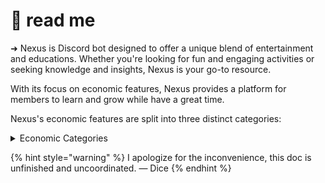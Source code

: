 # 📑 read me

➜ Nexus is Discord bot designed to offer a unique blend of entertainment and educations. Whether you're looking for fun and engaging activities or seeking knowledge and insights, Nexus is your go-to resource.

With its focus on economic features, Nexus provides a platform for members to learn and grow while have a great time.





Nexus's economic features are split into three distinct categories:

<details>

<summary>Economic Categories</summary>

[command-list.md](command-list.md "mention")

[developers-apology.md](developers-apology.md "mention")

[broken-reference](broken-reference/ "mention")

</details>

{% hint style="warning" %}
I apologize for the inconvenience, this doc is unfinished and uncoordinated. — Dice
{% endhint %}
